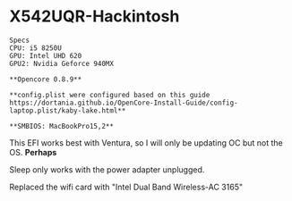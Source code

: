 # X542UQR-Hackintosh

```
Specs
CPU: i5 8250U
GPU: Intel UHD 620
GPU2: Nvidia Geforce 940MX
```

```
**Opencore 0.8.9**

**config.plist were configured based on this guide 
https://dortania.github.io/OpenCore-Install-Guide/config-laptop.plist/kaby-lake.html**

**SMBIOS: MacBookPro15,2**
```

This EFI works best with Ventura, so I will only be updating OC but not 
the OS. **Perhaps**

Sleep only works with the power adapter unplugged.

Replaced the wifi card with "Intel Dual Band Wireless-AC 3165"
